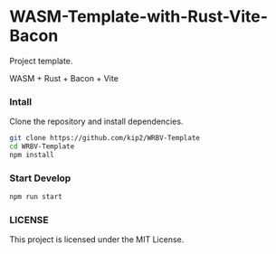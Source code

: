 # WASM-Template-with-Rust-Vite-Bacon

Project template.

WASM + Rust + Bacon + Vite

### Intall

Clone the repository and install dependencies.

```sh
git clone https://github.com/kip2/WRBV-Template
cd WRBV-Template
npm install
```

### Start Develop

```sh
npm run start
```

### LICENSE

This project is licensed under the MIT License.